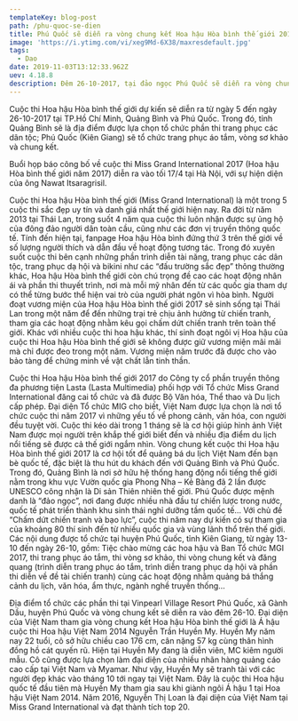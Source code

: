 ```yaml
---
templateKey: blog-post
path: /phu-quoc-se-dien
title: Phú Quốc sẽ diễn ra vòng chung kết Hoa hậu Hòa bình thế giới 2017
image: 'https://i.ytimg.com/vi/xeg9Md-6X38/maxresdefault.jpg' 
tags:
  - Dao
date: 2019-11-03T13:12:33.962Z
uev: 4.18.8
description: Đêm 26-10-2017, tại đảo ngọc Phú Quốc sẽ diễn ra vòng chung kết Hoa hậu Hòa bình thế giới 2017.
---
```


Cuộc thi Hoa hậu Hòa bình thế giới dự kiến sẽ diễn ra từ ngày 5 đến ngày 26-10-2017 tại TP.Hồ Chí Minh, Quảng Bình và Phú Quốc. Trong đó, tỉnh Quảng Bình sẽ là địa điểm được lựa chọn tổ chức phần thi trang phục các dân tộc; Phú Quốc (Kiên Giang) sẽ tổ chức trang phục áo tắm, vòng sơ khảo và chung kết.

Buổi họp báo công bố về cuộc thi Miss Grand International 2017 (Hoa hậu Hòa bình thế giới năm 2017) diễn ra vào tối 17/4 tại Hà Nội, với sự hiện diện của ông Nawat Itsaragrisil.

Cuộc thi Hoa hậu Hòa bình thế giới (Miss Grand International) là một trong 5 cuộc thi sắc đẹp uy tín và danh giá nhất thế giới hiện nay. Ra đời từ năm 2013 tại Thái Lan, trong suốt 4 năm qua cuộc thi luôn nhận được sự ủng hộ của đông đảo người dân toàn cầu, cũng như các đơn vị truyền thông quốc tế. Tính đến hiện tại, fanpage Hoa hậu Hòa bình đứng thứ 3 trên thế giới về số lượng người thích và dẫn đầu về hoạt động tương tác. Trong đó xuyên suốt cuộc thi bên cạnh những phần trình diễn tài năng, trang phục các dân tộc, trang phục dạ hội và bikini như các “đấu trường sắc đẹp” thông thường khác, Hoa hậu Hòa bình thế giới còn chú trọng đề cao các hoạt động nhân ái và phần thi thuyết trình, nơi mà mỗi mỹ nhân đến từ các quốc gia tham dự có thể từng bước thể hiện vai trò của người phát ngôn vì hòa bình. Người đoạt vương miện của Hoa hậu Hòa bình thế giới 2017 sẽ sinh sống tại Thái Lan trong một năm để đến những trại trẻ chịu ảnh hưởng từ chiến tranh, tham gia các hoạt động nhằm kêu gọi chấm dứt chiến tranh trên toàn thế giới. Khác với nhiều cuộc thi hoa hậu khác, thí sinh đoạt ngôi vị Hoa hậu của cuộc thi Hoa hậu Hòa bình thế giới sẽ không được giữ vương miện mãi mãi mà chỉ được đeo trong một năm. Vương miện năm trước đã được cho vào bảo tàng để chứng minh về vật chất lẫn tinh thần.

Cuộc thi Hoa hậu Hòa bình thế giới 2017 do Công ty cổ phần truyền thông đa phương tiện Lasta (Lasta Multimedia) phối hợp với Tổ chức Miss Grand International đăng cai tổ chức và đã được Bộ Văn hóa, Thể thao và Du lịch cấp phép. Đại diện Tổ chức MIG cho biết, Việt Nam được lựa chọn là nơi tổ chức cuộc thi năm 2017 vì những yếu tố về phong cảnh, văn hóa, con người đều tuyệt vời. Cuộc thi kéo dài trong 1 tháng sẽ là cơ hội giúp hình ảnh Việt Nam được mọi người trên khắp thế giới biết đến và nhiều địa điểm du lịch nổi tiếng sẽ được cả thế giới ngắm nhìn. Vòng chung kết cuộc thi Hoa hậu Hòa bình thế giới 2017 là cơ hội tốt để quảng bá du lịch Việt Nam đến bạn bè quốc tế, đặc biệt là thu hút du khách đến với Quảng Bình và Phú Quốc. Trong đó, Quảng Bình là nơi sở hữu hệ thống hang động nổi tiếng thế giới nằm trong khu vực Vườn quốc gia Phong Nha – Kẻ Bàng đã 2 lần được UNESCO công nhận là Di sản Thiên nhiên thế giới. Phú Quốc được mệnh danh là “đảo ngọc”, nơi đang được nhiều nhà đầu tư chiến lược trong nước, quốc tế phát triển thành khu sinh thái nghỉ dưỡng tầm quốc tế… Với chủ đề “Chấm dứt chiến tranh và bạo lực”, cuộc thi năm nay dự kiến có sự tham gia của khoảng 80 thí sinh đến từ nhiều quốc gia và vùng lãnh thổ trên thế giới. Các nội dung được tổ chức tại huyện Phú Quốc, tỉnh Kiên Giang, từ ngày 13-10 đến ngày 26-10, gồm: Tiệc chào mừng các hoa hậu và Ban Tổ chức MGI 2017, thi trang phục áo tắm, thi vòng sơ khảo, thi vòng chung kết và đăng quang (trình diễn trang phục áo tắm, trình diễn trang phục dạ hội và phần thi diễn về đề tài chiến tranh) cùng các hoạt động nhằm quảng bá thắng cảnh du lịch, văn hóa, ẩm thực, ngành nghề truyền thống…

Địa điểm tổ chức các phần thi tại Vinpearl Village Resort Phú Quốc, xã Gành Dầu, huyện Phú Quốc và vòng chung kết sẽ diễn ra vào đêm 26-10. Đại diện của Việt Nam tham gia vòng chung kết Hoa hậu Hòa bình thế giới là Á hậu cuộc thi Hoa hậu Việt Nam 2014 Nguyễn Trần Huyền My. Huyền My năm nay 22 tuổi, cô sở hữu chiều cao 176 cm, cân nặng 57 kg cùng thân hình đồng hồ cát quyến rũ. Hiện tại Huyền My đang là diễn viên, MC kiêm người mẫu. Cô cũng được lựa chọn làm đại diện của nhiều nhãn hàng quảng cáo cao cấp tại Việt Nam và Myamar. Như vậy, Huyền My sẽ tranh tài với các người đẹp khác vào tháng 10 tới ngay tại Việt Nam. Đây là cuộc thi Hoa hậu quốc tế đầu tiên mà Huyền My tham gia sau khi giành ngôi Á hậu 1 tại Hoa hậu Việt Nam 2014. Năm 2016, Nguyễn Thị Loan là đại diện của Việt Nam tại Miss Grand International và đạt thành tích top 20.